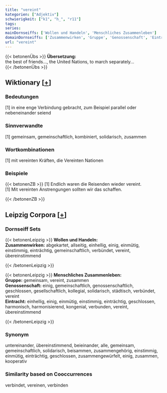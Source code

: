 ```yaml
---
title: "vereint"
kategorien: ["Adjektiv"]
schwierigkeit: ["k1", "h_", "r11"]
tags:
series:
mainDornseiffs: ['Wollen und Handeln', 'Menschliches Zusammenleben']
domainDornseiffs: ['Zusammenwirken', 'Gruppe', 'Genossenschaft', 'Eintracht']
url: "vereint"
---
```


{{< betonenÜbs >}}
**Übersetzung:**  
the best of friends..., the United Nations, to march separately...  
{{< /betonenÜbs >}}

## Wiktionary [[+](https://de.wiktionary.org/wiki/vereint)]

### Bedeutungen
[1] in eine enge Verbindung gebracht, zum Beispiel parallel oder nebeneinander seiend  

### Sinnverwandte
[1] gemeinsam, gemeinschaftlich, kombiniert, solidarisch, zusammen  

### Wortkombinationen
[1] mit vereinten Kräften, die Vereinten Nationen  

### Beispiele
{{< betonenZB >}}
[1] Endlich waren die Reisenden wieder vereint.  
[1] Mit vereinten Anstrengungen sollten wir das schaffen.  

{{< /betonenZB >}}

## Leipzig Corpora [[+](https://corpora.uni-leipzig.de/en/res?word=vereint&corpusId=deu_newscrawl-public_2018)]

### Dornseiff Sets
{{< betonenLeipzig >}}
**Wollen und Handeln:**  
**Zusammenwirken:** abgekartet, allseitig, einhellig, einig, einmütig, einstimmig, einträchtig, gemeinschaftlich, verbündet, vereint, übereinstimmend  

{{< /betonenLeipzig >}}


{{< betonenLeipzig >}}
**Menschliches Zusammenleben:**  
**Gruppe:** gemeinsam, vereint, zusammen  
**Genossenschaft:** einig, gemeinschaftlich, genossenschaftlich, geschlossen, gesellschaftlich, kollegial, solidarisch, städtisch, verbündet, vereint  
**Eintracht:** einhellig, einig, einmütig, einstimmig, einträchtig, geschlossen, harmonisch, harmonisierend, kongenial, verbunden, vereint, übereinstimmend  

{{< /betonenLeipzig >}}

### Synonym
untereinander, übereinstimmend, beieinander, alle, gemeinsam, gemeinschaftlich, solidarisch, beisammen, zusammengehörig, einstimmig, einmütig, einträchtig, geschlossen, zusammengewürfelt, einig, zusammen, kooperativ


### Similarity based on Cooccurrences
verbindet, vereinen, verbinden

